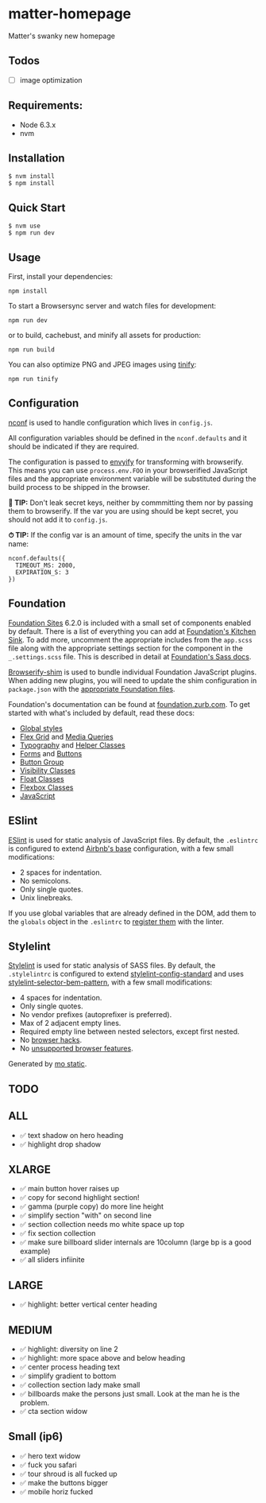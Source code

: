 # matter-homepage

Matter's swanky new homepage

## Todos
- [ ] image optimization


## Requirements:

- Node 6.3.x
- nvm

## Installation

```
$ nvm install
$ npm install
```

## Quick Start

```
$ nvm use
$ npm run dev
```

## Usage

First, install your dependencies:

```
npm install
```

To start a Browsersync server and watch files for development:

```
npm run dev
```

or to build, cachebust, and minify all assets for production:

```
npm run build
```

You can also optimize PNG and JPEG images using [tinify](https://www.npmjs.com/package/tinify):

```
npm run tinify
```

## Configuration

[nconf](https://github.com/indexzero/nconf) is used to handle configuration which lives in `config.js`.

All configuration variables should be defined in the `nconf.defaults` and it should be indicated if they are required.

The configuration is passed to [envyify](https://github.com/zertosh/loose-envify) for transforming with browserify. This
means you can use `process.env.FOO` in your browserified JavaScript files and the appropriate environment variable
will be substituted during the build process to be shipped in the browser.

__🔐 TIP:__ Don't leak secret keys, neither by commmitting them nor by passing them to browserify. If the var you are
using should be kept secret, you should not add it to `config.js`.


__⏱ TIP:__ If the config var is an amount of time, specify the units in the var name:

```
nconf.defaults({
  TIMEOUT_MS: 2000,
  EXPIRATION_S: 3
})
```

## Foundation

[Foundation Sites](http://foundation.zurb.com/sites.html) 6.2.0 is included with a small set of components enabled by
default. There is a list of everything you can add at [Foundation's Kitchen Sink](http://foundation.zurb.com/sites/docs/kitchen-sink.html).
To add more, uncomment the appropriate includes from the `app.scss` file along
with the appropriate settings section for the component in the `_.settings.scss`
file. This is described in detail at [Foundation's Sass docs](http://foundation.zurb.com/sites/docs/sass.html#adjusting-css-output).

[Browserify-shim](https://github.com/thlorenz/browserify-shim) is used to bundle individual Foundation JavaScript plugins. When adding
new plugins, you will need to update the shim configuration in `package.json` with the [appropriate Foundation files](http://foundation.zurb.com/sites/docs/javascript.html#file-structure).

Foundation's documentation can be found at [foundation.zurb.com](http://foundation.zurb.com/sites/docs/).
To get started with what's included by default, read these docs:

* [Global styles](http://foundation.zurb.com/sites/docs/global.html)
* [Flex Grid](http://foundation.zurb.com/sites/docs/flex-grid.html) and [Media Queries](http://foundation.zurb.com/sites/docs/media-queries.html)
* [Typography](http://foundation.zurb.com/sites/docs/typography-base.html) and [Helper Classes](http://foundation.zurb.com/sites/docs/typography-helpers.html)
* [Forms](http://foundation.zurb.com/sites/docs/forms.html) and [Buttons](http://foundation.zurb.com/sites/docs/button.html)
* [Button Group](http://foundation.zurb.com/sites/docs/button-group.html)
* [Visibility Classes](http://foundation.zurb.com/sites/docs/visibility.html)
* [Float Classes](http://foundation.zurb.com/sites/docs/float-classes.html)
* [Flexbox Classes](http://foundation.zurb.com/sites/docs/flexbox.html)
* [JavaScript](http://foundation.zurb.com/sites/docs/javascript.html)

## ESlint

[ESlint](http://eslint.org/) is used for static analysis of JavaScript files. By default,
the `.eslintrc` is configured to extend [Airbnb's base](https://github.com/airbnb/javascript/tree/master/packages/eslint-config-airbnb#eslint-config-airbnbbase) configuration,
with a few small modifications:

* 2 spaces for indentation.
* No semicolons.
* Only single quotes.
* Unix linebreaks.

If you use global variables that are already defined in the DOM, add them to the `globals` object
in the `.eslintrc` to [register them](http://eslint.org/docs/user-guide/configuring#specifying-globals) with the linter.

## Stylelint

[Stylelint](https://github.com/stylelint/stylelint) is used for static analysis of SASS files. By default,
the `.stylelintrc` is configured to extend [stylelint-config-standard](https://github.com/stylelint/stylelint-config-standard)
and uses [stylelint-selector-bem-pattern](https://github.com/davidtheclark/stylelint-selector-bem-pattern),
with a few small modifications:

* 4 spaces for indentation.
* Only single quotes.
* No vendor prefixes (autoprefixer is preferred).
* Max of 2 adjacent empty lines.
* Required empty line between nested selectors, except first nested.
* No [browser hacks](https://github.com/stylelint/stylelint/tree/master/src/rules/no-browser-hacks).
* No [unsupported browser features](http://stylelint.io/user-guide/rules/no-unsupported-browser-features/).

Generated by [mo static](https://github.com/istrategylabs/mo-static).

## TODO
ALL
-------------------
* ✅ text shadow on hero heading
* ✅ highlight drop shadow


XLARGE
-------------------------
* ✅ main button hover raises up
* ✅ copy for second highlight section!
* ✅ gamma (purple copy) do more line height
* ✅ simplify section "with" on second line
* ✅ section collection needs mo white space up top
* ✅ fix section collection
* ✅ make sure billboard slider internals are 10column (large bp is a good example)
* ✅ all sliders infiinite

LARGE
----------------------
* ✅ highlight: better vertical center heading

MEDIUM
----------------------
* ✅ highlight: diversity on line 2
* ✅ highlight: more space above and below heading
* ✅ center process heading text
* ✅ simplify gradient to bottom
* ✅ collection section lady make small
* ✅ billboards make the persons just small. Look at the man he is the problem.
* ✅ cta section widow

Small (ip6)
-----------------
* ✅ hero text widow
* ✅ fuck you safari
* ✅ tour shroud is all fucked up
* ✅ make the buttons bigger
* ✅ mobile horiz fucked


